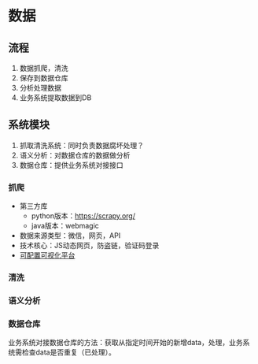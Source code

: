 # 数据
## 流程
1. 数据抓爬，清洗
1. 保存到数据仓库
1. 分析处理数据
1. 业务系统提取数据到DB

## 系统模块
1. 抓取清洗系统：同时负责数据腐坏处理？
1. 语义分析：对数据仓库的数据做分析
1. 数据仓库：提供业务系统对接接口

### 抓爬
* 第三方库
  * python版本：https://scrapy.org/
  * java版本：webmagic
* 数据来源类型：微信，网页，API
* 技术核心：JS动态网页，防盗链，验证码登录
* [可配置可视化平台](https://gsh199449.gitbooks.io/gather-platform/content/)

### 清洗

### 语义分析

### 数据仓库
业务系统对接数据仓库的方法：获取从指定时间开始的新增data，处理，业务系统需检查data是否重复（已处理）。
